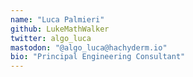 ```yaml
---
name: "Luca Palmieri"
github: LukeMathWalker
twitter: algo_luca
mastodon: "@algo_luca@hachyderm.io"
bio: "Principal Engineering Consultant"
---
```

